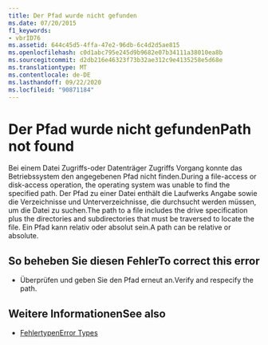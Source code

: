 ```yaml
---
title: Der Pfad wurde nicht gefunden
ms.date: 07/20/2015
f1_keywords:
- vbrID76
ms.assetid: 644c45d5-4ffa-47e2-96db-6c4d2d5ae815
ms.openlocfilehash: c0d1abc795e245d9b9682e07b34111a38010ea8b
ms.sourcegitcommit: d2db216e46323f73b32ae312c9e4135258e5d68e
ms.translationtype: MT
ms.contentlocale: de-DE
ms.lasthandoff: 09/22/2020
ms.locfileid: "90871184"
---
```

# <a name="path-not-found"></a><span data-ttu-id="43c36-102">Der Pfad wurde nicht gefunden</span><span class="sxs-lookup"><span data-stu-id="43c36-102">Path not found</span></span>

<span data-ttu-id="43c36-103">Bei einem Datei Zugriffs-oder Datenträger Zugriffs Vorgang konnte das Betriebssystem den angegebenen Pfad nicht finden.</span><span class="sxs-lookup"><span data-stu-id="43c36-103">During a file-access or disk-access operation, the operating system was unable to find the specified path.</span></span> <span data-ttu-id="43c36-104">Der Pfad zu einer Datei enthält die Laufwerks Angabe sowie die Verzeichnisse und Unterverzeichnisse, die durchsucht werden müssen, um die Datei zu suchen.</span><span class="sxs-lookup"><span data-stu-id="43c36-104">The path to a file includes the drive specification plus the directories and subdirectories that must be traversed to locate the file.</span></span> <span data-ttu-id="43c36-105">Ein Pfad kann relativ oder absolut sein.</span><span class="sxs-lookup"><span data-stu-id="43c36-105">A path can be relative or absolute.</span></span>  
  
## <a name="to-correct-this-error"></a><span data-ttu-id="43c36-106">So beheben Sie diesen Fehler</span><span class="sxs-lookup"><span data-stu-id="43c36-106">To correct this error</span></span>  
  
- <span data-ttu-id="43c36-107">Überprüfen und geben Sie den Pfad erneut an.</span><span class="sxs-lookup"><span data-stu-id="43c36-107">Verify and respecify the path.</span></span>  
  
## <a name="see-also"></a><span data-ttu-id="43c36-108">Weitere Informationen</span><span class="sxs-lookup"><span data-stu-id="43c36-108">See also</span></span>

- [<span data-ttu-id="43c36-109">Fehlertypen</span><span class="sxs-lookup"><span data-stu-id="43c36-109">Error Types</span></span>](../../programming-guide/language-features/error-types.md)
